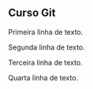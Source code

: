 Curso Git
---------

Primeira linha de texto.

Segunda linha de texto.

Terceira linha de texto.

Quarta linha de texto.

